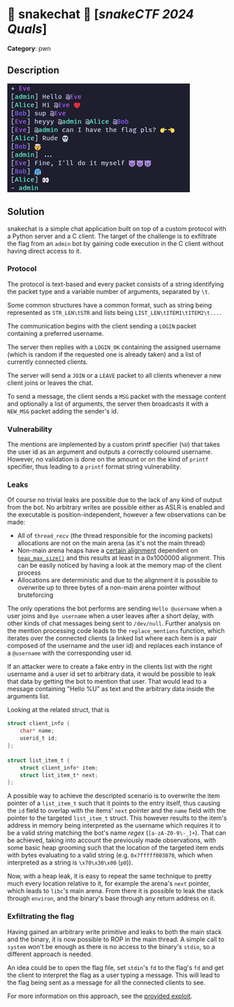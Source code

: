 # 🐍 snakechat 💬 [_snakeCTF 2024 Quals_]

**Category**: pwn

## Description

![Description](images/desc.png)

## Solution

snakechat is a simple chat application built on top of a custom protocol with a Python server and a C client. The target of the challenge is to exfiltrate the flag from an `admin` bot by gaining code execution in the C client without having direct access to it.

### Protocol

The protocol is text-based and every packet consists of a string identifying the packet type and a variable number of arguments, separated by `\t`.

Some common structures have a common format, such as string being represented as `STR_LEN\tSTR` and lists being `LIST_LEN\tITEM1\tITEM2\t...`.

The communication begins with the client sending a `LOGIN` packet containing a preferred username.

The server then replies with a `LOGIN_OK` containing the assigned username (which is random if the requested one is already taken) and a list of currently connected clients.

The server will send a `JOIN` or a `LEAVE` packet to all clients whenever a new client joins or leaves the chat.

To send a message, the client sends a `MSG` packet with the message content and optionally a list of arguments, the server then broadcasts it with a `NEW_MSG` packet adding the sender's id.

### Vulnerability

The mentions are implemented by a custom printf specifier (`%U`) that takes the user id as an argument and outputs a correctly coloured username. However, no validation is done on the amount or on the kind of `printf` specifier, thus leading to a `printf` format string vulnerability.

### Leaks

Of course no trivial leaks are possible due to the lack of any kind of output from the bot. No arbitrary writes are possible either as ASLR is enabled and the executable is position-independent, however a few observations can be made:

- All of `thread_recv` (the thread responsible for the incoming packets) allocations are not on the main arena (as it's not the main thread)
- Non-main arena heaps have a [certain alignment](https://elixir.bootlin.com/glibc/glibc-2.39.9000/source/malloc/arena.c#L144) dependent on [`heap_max_size()`](https://elixir.bootlin.com/glibc/glibc-2.39.9000/source/malloc/arena.c#L144) and this results at least in a 0x1000000 alignment. This can be easily noticed by having a look at the memory map of the client process
- Allocations are deterministic and due to the alignment it is possible to overwrite up to three bytes of a non-main arena pointer without bruteforcing

The only operations the bot performs are sending `Hello @username` when a user joins and `Bye username` when a user leaves after a short delay, with other kinds of chat messages being sent to `/dev/null`. Further analysis on the mention processing code leads to the `replace_mentions` function, which iterates over the connected clients (a linked list where each item is a pair composed of the username and the user id) and replaces each instance of a `@username` with the corresponding user id.

If an attacker were to create a fake entry in the clients list with the right username and a user id set to arbitrary data, it would be possible to leak that data by getting the bot to mention that user. That would lead to a message containing "Hello %U" as text and the arbitrary data inside the arguments list.

Looking at the related struct, that is

```c
struct client_info {
    char* name;
    userid_t id;
};

struct list_item_t {
    struct client_info* item;
    struct list_item_t* next;
};
```

A possible way to achieve the descripted scenario is to overwrite the item pointer of a `list_item_t` such that it points to the entry itself, thus causing the `id` field to overlap with the items' `next` pointer and the `name` field with the pointer to the targeted `list_item_t` struct. This however results to the item's address in memory being interpreted as the username which requires it to be a valid string matching the bot's name _regex_ (`[a-zA-Z0-9\-_]+`). That can be achieved, taking into account the previously made observations, with some basic heap grooming such that the location of the targeted item ends with bytes evaluating to a valid string (e.g. `0x7fffff003070`, which when interpreted as a string is `\x70\x30\x00` (`p0`)).

Now, with a heap leak, it is easy to repeat the same technique to pretty much every location relative to it, for example the arena's `next` pointer, which leads to `libc`'s main arena. From there it is possible to leak the stack through `environ`, and the binary's base through any return address on it.

### Exfiltrating the flag

Having gained an arbitrary write primitive and leaks to both the main stack and the binary, it is now possible to ROP in the main thread. A simple call to `system` won't be enough as there is no access to the binary's `stdio`, so a different approach is needed.

An idea could be to open the flag file, set `stdin`'s `fd` to the flag's `fd` and get the client to interpret the flag as a user typing a message. This will lead to the flag being sent as a message for all the connected clients to see.

For more information on this approach, see the [provided exploit](attachments/solve.py).
